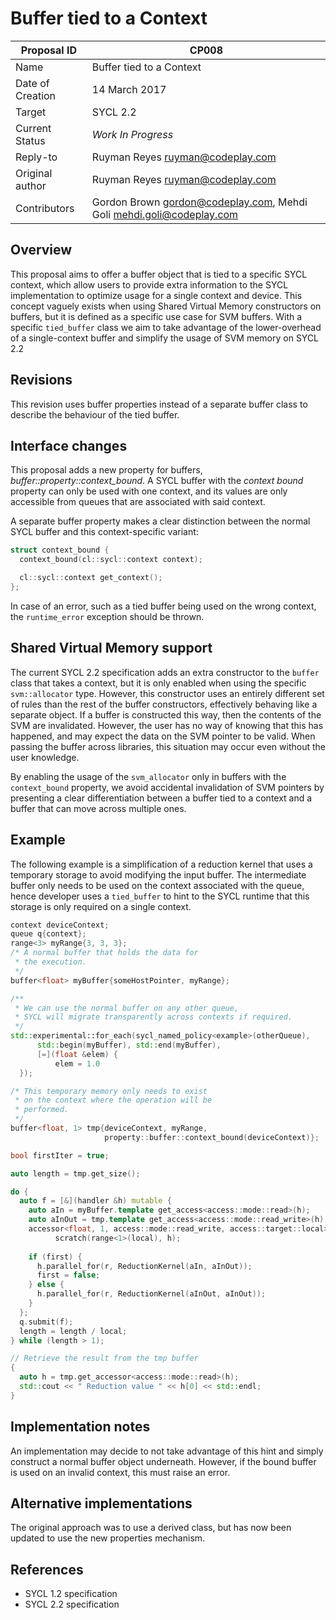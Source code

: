 # Buffer tied to a Context

| Proposal ID | CP008 |
|-------------|--------|
| Name | Buffer tied to a Context |
| Date of Creation | 14 March 2017 |
| Target | SYCL 2.2 |
| Current Status | _Work In Progress_ |
| Reply-to | Ruyman Reyes <ruyman@codeplay.com> |
| Original author | Ruyman Reyes <ruyman@codeplay.com> |
| Contributors | Gordon Brown <gordon@codeplay.com>, Mehdi Goli <mehdi.goli@codeplay.com> |

## Overview

This proposal aims to offer a buffer object that is tied to a specific SYCL 
context, which allow  users to provide extra information to the SYCL 
implementation to optimize usage for a single context and device.
This concept vaguely exists when using Shared Virtual Memory constructors
on buffers, but it is defined as a specific use case for SVM buffers.
With a specific `tied_buffer` class we aim to take advantage of
the lower-overhead of a single-context buffer and simplify the 
usage of SVM memory on SYCL 2.2

## Revisions

This revision uses buffer properties instead of a separate buffer
class to describe the behaviour of the tied buffer.

## Interface changes

This proposal adds a new property for buffers, *buffer::property::context\_bound*.
A SYCL buffer with the *context bound* property can only be used with one context,
and its values are only accessible from queues that are associated with
said context.

A separate buffer property makes a clear distinction between the normal SYCL
buffer and this context-specific variant:

```cpp
struct context_bound {
  context_bound(cl::sycl::context context);

  cl::sycl::context get_context();
};
```

In case of an error, such as a tied buffer being used on the wrong
context, the `runtime_error` exception should be thrown.

## Shared Virtual Memory support

The current SYCL 2.2 specification adds an extra constructor to the `buffer`
class that takes a context, but it is only enabled when using the specific
`svm::allocator` type.
However, this constructor uses an entirely different set of rules
than the rest of the buffer constructors, effectively behaving like a
separate object. 
If a buffer is constructed this way, then the contents of the
SVM are invalidated. However, the user has no way of knowing that this
has happened, and may expect the data on the SVM pointer to be valid.
When passing the buffer across libraries, this situation may occur
even without the user knowledge.

By enabling the usage of the `svm_allocator` only in buffers with
the  `context_bound` property, 
we avoid accidental invalidation of SVM pointers by presenting
a clear differentiation between a buffer tied to a context
and a buffer that can move across multiple ones.

## Example

The following example is a simplification of a reduction kernel 
that uses a temporary storage to avoid modifying the input buffer.
The intermediate buffer only needs to be used on the context associated
with the queue, hence developer uses a `tied_buffer` to hint to the SYCL
runtime that this storage is only required on a single context.

```cpp
context deviceContext;
queue q{context};
range<3> myRange{3, 3, 3};
/* A normal buffer that holds the data for 
 * the execution.
 */
buffer<float> myBuffer{someHostPointer, myRange};

/**
 * We can use the normal buffer on any other queue,
 * SYCL will migrate transparently across contexts if required.
 */
std::experimental::for_each(sycl_named_policy<example>(otherQueue),
      std::begin(myBuffer), std::end(myBuffer),
      [=](float &elem) { 
          elem = 1.0
  });

/* This temporary memory only needs to exist 
 * on the context where the operation will be
 * performed.
 */
buffer<float, 1> tmp{deviceContext, myRange, 
                     property::buffer::context_bound(deviceContext)};

bool firstIter = true;

auto length = tmp.get_size();

do {
  auto f = [&](handler &h) mutable {
    auto aIn = myBuffer.template get_access<access::mode::read>(h);
    auto aInOut = tmp.template get_access<access::mode::read_write>(h);
    accessor<float, 1, access::mode::read_write, access::target::local>
          scratch(range<1>(local), h);
    
    if (first) {
      h.parallel_for(r, ReductionKernel(aIn, aInOut));
      first = false;
    } else {
      h.parallel_for(r, ReductionKernel(aInOut, aInOut));
    }
  };
  q.submit(f);
  length = length / local;
} while (length > 1);

// Retrieve the result from the tmp buffer
{
  auto h = tmp.get_accessor<access::mode::read>(h);
  std::cout << " Reduction value " << h[0] << std::endl;
}
```

## Implementation notes

An implementation may decide to not take advantage of this hint and 
simply construct a normal buffer object underneath.
However, if the bound buffer is used on an invalid context, this must
raise an error.

## Alternative implementations

The original approach was to use a derived class, but has now
been updated to use the new properties mechanism.

## References

* SYCL 1.2 specification
* SYCL 2.2 specification
